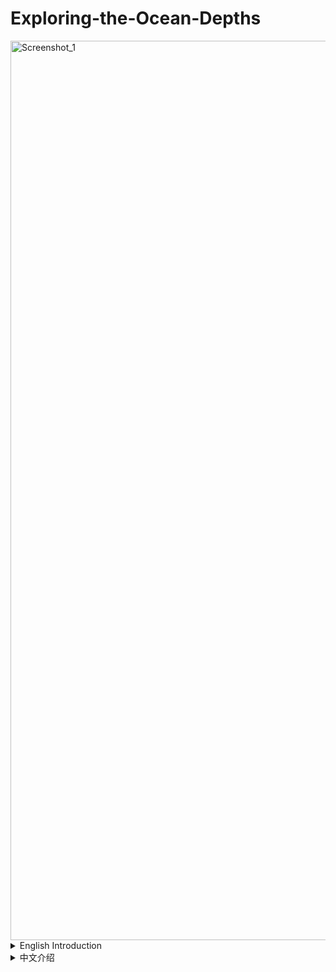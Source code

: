 # Exploring-the-Ocean-Depths
<img width="2559" height="1439" alt="Screenshot_1" src="https://github.com/user-attachments/assets/a52e9e1e-99fd-4ae1-8d8f-425000b32ada" />

<details>

<summary>English Introduction</summary><br>

An **educational application built with Unity 3D**, allowing users to virtually explore the **Atlantic Ocean floor and marine ecosystems**.  
The project combines **real-world 3D scanned terrain data**, **interactive mini-games**, and **immersive audio-visual effects** to make ocean science more engaging and accessible.  


## 🌟 Key Features

### 🌊 Immersive Underwater Experience
- Underwater VFX (lighting, fog, refraction, scattering) simulating different diving depths  
- Ambient sound and background music for immersion  

### 🪸 Procedural Ecosystems
- **Coral colony generation algorithm** with adjustable global/local density and distribution  
- **Fish school simulation** using rule-based flocking behaviors  
- Region-based **LOD and memory optimization** for performance stability  

### 🎮 Educational Mini-Games
- **Seabed Nodules Exploration**: collect nodules and unlock related educational content  
- **Fish Growth**: play as a small fish navigating coral reefs, gradually evolving into larger species  

### ⚡ Performance Optimization
- Large-scale **3D scanned terrain streaming & chunk-based loading**  
- Combined LOD techniques reduce GPU/memory usage, ensuring **70+ FPS stable performance**  




</details>

<details>
<summary>中文介绍</summary><br>
一个基于 **Unity** 的教育体验，带领用户虚拟探索 **大西洋海底地形与生态系统**。  
项目结合 **真实地形扫描数据**、**交互式小游戏** 与 **沉浸式音效/视觉效果**，让学习海洋知识更具沉浸感与趣味性。  


## 🌟 主要特性

### 🌊 沉浸式水下体验
- 水下 VFX 效果（光照、雾效、折射、散射），模拟不同深度的潜水体验  
- 背景音乐与环境音效增强沉浸感  

### 🪸 程序化生成生态系统
- **珊瑚群落生成算法**：支持整体/局部密度、分布度调节  
- **鱼群模拟**：基于规则的群体行为，营造动态生态氛围  
- 区域级 **LOD 与内存优化**，保障流畅运行  

### 🎮 教育型小游戏
- **海底结核探索（Seabed Nodules）**：收集并触发相关知识点介绍  
- **鱼类进化（Fish Growth）**：扮演小鱼穿梭珊瑚群，逐渐进化成更大的鱼  

### ⚡ 性能优化
- 基于超大规模 **3D 扫描地形**，实现 **按区块加载与流式显示**  
- 结合 LOD 降低显存占用，保证 **70+ FPS 稳定帧率**  




</details>




